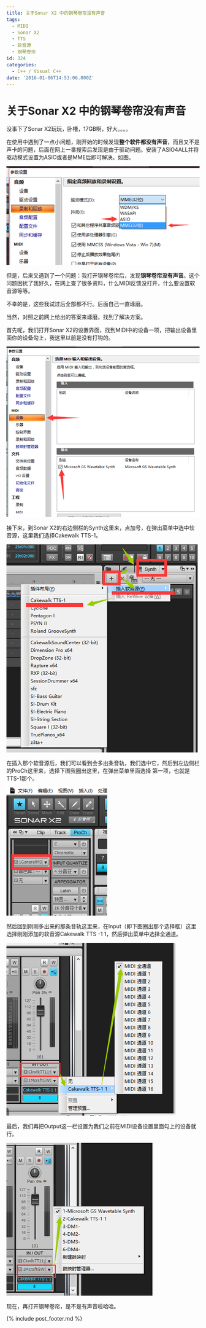 ```yaml
---
title: 关于Sonar X2 中的钢琴卷帘没有声音
tags:
  - MIDI
  - Sonar X2
  - TTS
  - 软音源
  - 钢琴卷帘
id: 324
categories:
  - C++ / Visual C++
date: '2016-01-06T14:53:06.000Z'
---
```


# 关于Sonar X2 中的钢琴卷帘没有声音

没事下了Sonar X2玩玩，卧槽，17GB啊，好大。。。。

在使用中遇到了一点小问题，刚开始的时候发现**整个软件都没有声音**，而且又不是声卡的问题，后面在网上一番搜索后发现是由于驱动问题。安装了ASIO4ALL并将驱动模式设置为ASIO或者是MME后即可解决。如图。

![sonar\_1](https://raw.githubusercontent.com/ankanch/blog/master/images/wp-content/uploads/2016/01/sonar_1.png)

但是，后来又遇到了一个问题：我打开钢琴卷帘后，发现**钢琴卷帘没有声音**。这个问题困扰了我好久，在网上查了很多资料，什么MIDI反馈没打开，什么要设置软音源等等。

不幸的是，这些我试过后全部都不行。后面自己一直琢磨。

当然，对照之前网上给出的答案来琢磨，找到了解决方案。

首先呢，我们打开Sonar X2的设置界面，找到MIDI中的设备一项，把输出设备里面你的设备勾上，我这里以前是没有打钩的。

[![sonar\_2](https://raw.githubusercontent.com/ankanch/blog/master/images/wp-content/uploads/2016/01/sonar_2.png)](https://raw.githubusercontent.com/ankanch/blog/master/images/wp-content/uploads/2016/01/sonar_2.png)

接下来，到Sonar X2的右边侧栏的Synth这里来，点加号，在弹出菜单中选中软音源，这里我们选择Cakewalk TTS-1。

[![sonar\_3](https://raw.githubusercontent.com/ankanch/blog/master/images/wp-content/uploads/2016/01/sonar_3.png)](https://raw.githubusercontent.com/ankanch/blog/master/images/wp-content/uploads/2016/01/sonar_3.png)

在插入那个软音源后，我们可以看到会多出条音轨，我们选中它，然后到左边侧栏的ProCh这里来，选择下图我圈出这里，在弹出菜单里面选择 第一项，也就是TTS-1那个。

[![sonar\_4](https://raw.githubusercontent.com/ankanch/blog/master/images/wp-content/uploads/2016/01/sonar_4.png)](https://raw.githubusercontent.com/ankanch/blog/master/images/wp-content/uploads/2016/01/sonar_4.png)

然后回到刚刚多出来的那条音轨这里来，在Input（即下图圈出那个选择框）这里选择刚刚添加的软音源Cakewalk TTS -1 1，然后弹出菜单中选择全通道。

[![sonar\_5](https://raw.githubusercontent.com/ankanch/blog/master/images/wp-content/uploads/2016/01/sonar_5.png)](https://raw.githubusercontent.com/ankanch/blog/master/images/wp-content/uploads/2016/01/sonar_5.png)

最后，我们再把Output这一栏设置为我们之前在MIDI设备设置里面勾上的设备就行。

[![sonar\_6](https://raw.githubusercontent.com/ankanch/blog/master/images/wp-content/uploads/2016/01/sonar_6.png)](https://raw.githubusercontent.com/ankanch/blog/master/images/wp-content/uploads/2016/01/sonar_6.png)

现在，再打开钢琴卷帘，是不是有声音啦哈哈。



{% include post_footer.md %}